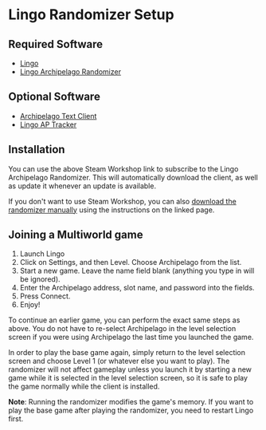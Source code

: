 # Lingo Randomizer Setup

## Required Software

- [Lingo](https://store.steampowered.com/app/1814170/Lingo/)
- [Lingo Archipelago Randomizer](https://steamcommunity.com/sharedfiles/filedetails/?id=3092505110)

## Optional Software

- [Archipelago Text Client](https://github.com/ArchipelagoMW/Archipelago/releases)
- [Lingo AP Tracker](https://code.fourisland.com/lingo-ap-tracker/about/CHANGELOG.md)

## Installation

You can use the above Steam Workshop link to subscribe to the Lingo Archipelago Randomizer. This will automatically
download the client, as well as update it whenever an update is available.

If you don't want to use Steam Workshop, you can also
[download the randomizer manually](https://code.fourisland.com/lingo-archipelago/about/) using the instructions on the
linked page.

## Joining a Multiworld game

1. Launch Lingo
2. Click on Settings, and then Level. Choose Archipelago from the list.
3. Start a new game. Leave the name field blank (anything you type in will be
   ignored).
4. Enter the Archipelago address, slot name, and password into the fields.
5. Press Connect.
6. Enjoy!

To continue an earlier game, you can perform the exact same steps as above. You
do not have to re-select Archipelago in the level selection screen if you were
using Archipelago the last time you launched the game.

In order to play the base game again, simply return to the level selection
screen and choose Level 1 (or whatever else you want to play). The randomizer
will not affect gameplay unless you launch it by starting a new game while it is
selected in the level selection screen, so it is safe to play the game normally
while the client is installed.

**Note**: Running the randomizer modifies the game's memory. If you want to play
the base game after playing the randomizer, you need to restart Lingo first.
